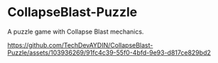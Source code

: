 # CollapseBlast-Puzzle
A puzzle game with Collapse Blast mechanics.


https://github.com/TechDevAYDIN/CollapseBlast-Puzzle/assets/103936269/91fc4c39-55f0-4bfd-9e93-d817ce829bd2

